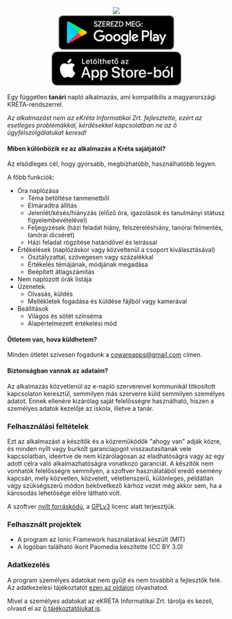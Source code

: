 <p align="center" class="header">
    <img class="center" src="https://coware-apps.github.io/naplo/naplo_logo.png" width="200"/><br>
    <span class="badges">
      <a id="badge-android" href='https://play.google.com/store/apps/details?id=hu.coware.naplo&pcampaignid=pcampaignidMKT-Other-global-all-co-prtnr-py-PartBadge-Mar2515-1'><img alt='Szerezd meg: Google Play' src='assets/badges/playstore.png' height="80" /></a>
      <a id="badge-ios" href="https://apps.apple.com/hu/app/napl%C3%B3/id1502625866?mt=8"><img src="assets/badges/appstore.png" height="80" /></a>
  </span>
</p>

Egy független **tanári** napló alkalmazás, ami kompatibilis a magyarországi KRÉTA-rendszerrel.

_Az alkalmazást nem az eKréta Informatikai Zrt. fejlesztette, ezért az esetleges problémákkal, kérdésekkel kapcsolatban ne az ő ügyfélszolgálatukat keresd!_

#### Miben különbözik ez az alkalmazás a Kréta sajátjától?

Az elsődleges cél, hogy gyorsabb, megbízhatóbb, használhatóbb legyen.

A főbb funkciók:

-   Óra naplózása
    -   Téma betöltése tanmenetből
    -   Elmaradtra állítás
    -   Jelenlét/késés/hiányzás (előző óra, igazolások és tanulmányi státusz figyelembevételével)
    -   Feljegyzések (házi feladat hiány, felszereléshiány, tanórai felmentés, tanórai dicséret)
    -   Házi feladat rögzítése határidővel és leírással
-   Értékelések (naplózáskor vagy közveltenül a csoport kiválasztásával)
    -   Osztályzattal, szövegesen vagy százalékkal
    -   Értékelés témájának, módjának megadása
    -   Beépített átlagszámítás
-   Nem naplózott órák listája
-   Üzenetek
    -   Olvasás, küldés
    -   Mellékletek fogadása és küldése fájlból vagy kamerával
-   Beállítások
    -   Világos és sötét színséma
    -   Alapértelmezett értékelési mód

#### Ötletem van, hova küldhetem?

Minden ötletet szívesen fogadunk a cowareapps@gmail.com címen.

#### Biztonságban vannak az adataim?

Az alkalmazás közvetlenül az e-napló szervereivel kommunikál titkosított kapcsolaton keresztül, semmilyen más szerverre küld semmilyen személyes adatot. Ennek ellenére kizárólag saját felelősségre használható, hiszen a személyes adatok kezelője az iskola, illetve a tanár.

### Felhasználási feltételek

Ezt az alkalmazást a készítők és a közreműködők "ahogy van" adják közre, és minden nyílt vagy burkolt garanciajogot visszautasítanak vele kapcsolatban, ideértve de nem kizárólagosan az eladhatóságra vagy az egy adott célra való alkalmazhatóságra vonatkozó garanciát. A készítők nem vonhatók felelősségre semmilyen, a szoftver használatából eredő esemény kapcsán, mely közvetlen, közvetett, véletlenszerű, különleges, példátlan vagy szükségszerű módon bekövetkező kárhoz vezet még akkor sem, ha a károsodás lehetősége előre látható volt.

A szoftver [nyílt forráskódú](https://github.com/Coware-Apps/naplo/), a [GPLv3](https://github.com/Coware-Apps/naplo/blob/master/LICENSE) licenc alatt terjesztjük.

### Felhasznált projektek

-   A program az Ionic Framework használatával készült (MIT)
-   A logóban található ikont Paomedia készítette (CC BY 3.0)

### Adatkezelés

A program személyes adatokat nem gyűjt és nem továbbít a fejlesztők felé. Az adatkezelési tájékoztatót [ezen az oldalon](https://coware-apps.github.io/naplo/privacy) olvashatod.

Mivel a személyes adatokat az eKRÉTA Informatikai Zrt. tárolja és kezeli, olvasd el az [ő tájékoztatójukat is](https://tudasbazis.ekreta.hu/pages/viewpage.action?pageId=4064926).

